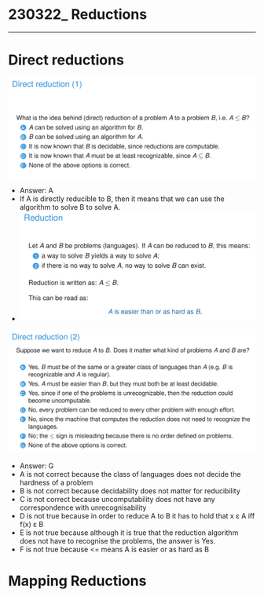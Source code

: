 # 230322_ Reductions

---

# Direct reductions
![img_6.png](img_6.png)
- Answer: A
- If A is directly reducible to B, then it means that we can use the algorithm to solve B to solve A.
- ![img_7.png](img_7.png)


![img_9.png](img_9.png)
- Answer: G
- A is not correct because the class of languages does not decide the hardness of a problem
- B is not correct because decidability does not matter for reducibility
- C is not correct because uncomputability does not have any correspondence with unrecognisability
- D is not true because in order to reduce A to B it has to hold that x ε A iff f(x) ε B
- E is not true because although it is true that the reduction algorithm does not have to recognise the problems, the answer is Yes.
- F is not true because <= means A is easier or as hard as B

# Mapping Reductions